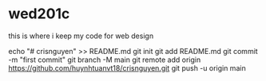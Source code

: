 # wed201c
this is where i keep my code for web design

echo "# crisnguyen" >> README.md
git init
git add README.md
git commit -m "first commit"
git branch -M main
git remote add origin https://github.com/huynhtuanvt18/crisnguyen.git
git push -u origin main
